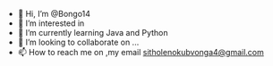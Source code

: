 - 👋 Hi, I’m @Bongo14
- 👀 I’m interested in 
- 🌱 I’m currently learning Java and  Python
- 💞️ I’m looking to collaborate on ...
- 📫 How to reach me on ,my email sitholenokubvonga4@gmail.com

<!---
Bongo14/Bongo14 is a ✨ special ✨ repository because its `README.md` (this file) appears on your GitHub profile.
You can click the Preview link to take a look at your changes.
--->
